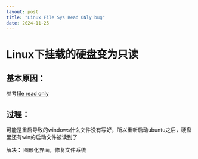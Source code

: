 ```yaml
---
layout: post
title: "Linux File Sys Read ONly bug"
date: 2024-11-25
---
```


# Linux下挂载的硬盘变为只读
## 基本原因：

参考[file read only](https://blog.csdn.net/JOHNCHANGE/article/details/103280064)

## 过程：
可能是重启导致的windows什么文件没有写好，所以重新启动ubuntu之后，硬盘里还有win的启动文件被读到了

解决：
图形化界面，修复文件系统